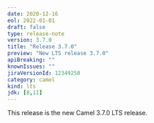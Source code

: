 ```yaml
---
date: 2020-12-16
eol: 2022-01-01
draft: false
type: release-note
version: 3.7.0
title: "Release 3.7.0"
preview: "New LTS release 3.7.0"
apiBreaking: ""
knownIssues: ""
jiraVersionId: 12349250
category: camel
kind: lts
jdk: [8,11]
---
```


This release is the new Camel 3.7.0 LTS release.
